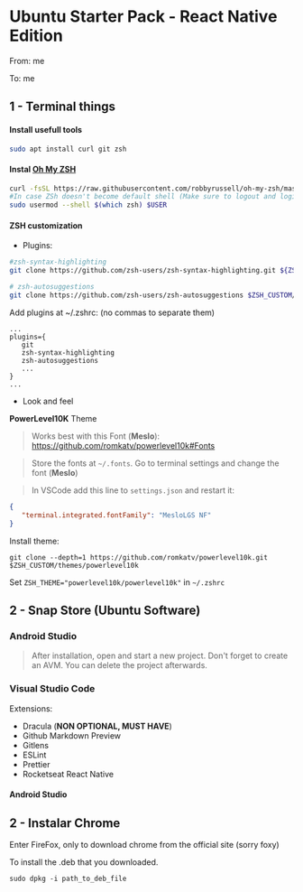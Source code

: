 # Ubuntu Starter Pack - React Native Edition
From: me 

To: me

## 1 - Terminal things

#### Install usefull tools

```sh
sudo apt install curl git zsh
```

#### Instal [Oh My ZSH](https://github.com/ohmyzsh/ohmyzsh)
```sh
curl -fsSL https://raw.githubusercontent.com/robbyrussell/oh-my-zsh/master/tools/install.sh | sh; zsh
#In case ZSh doesn't become default shell (Make sure to logout and login again from Ubuntu to see if the changes aplpied before doing this)
sudo usermod --shell $(which zsh) $USER
```

#### ZSH customization

- Plugins:

```zsh
#zsh-syntax-highlighting
git clone https://github.com/zsh-users/zsh-syntax-highlighting.git ${ZSH_CUSTOM:-~/.oh-my-zsh/custom}/plugins/zsh-syntax-highlighting

# zsh-autosuggestions
git clone https://github.com/zsh-users/zsh-autosuggestions $ZSH_CUSTOM/plugins/zsh-autosuggestions
```

Add plugins at ~/.zshrc: (no commas to separate them)

```
...
plugins={
   git
   zsh-syntax-highlighting
   zsh-autosuggestions
   ...
}
...

```

- Look and feel

**PowerLevel10K** Theme

> Works best with this Font (**Meslo**): https://github.com/romkatv/powerlevel10k#Fonts

>Store the fonts at `~/.fonts`. Go to terminal settings and change the font (**Meslo**)

>In VSCode add this line to `settings.json` and restart it: 

```json
{
   "terminal.integrated.fontFamily": "MesloLGS NF"
}
```

Install theme:

```
git clone --depth=1 https://github.com/romkatv/powerlevel10k.git $ZSH_CUSTOM/themes/powerlevel10k
```

Set `ZSH_THEME="powerlevel10k/powerlevel10k"` in `~/.zshrc`


## 2 - Snap Store (Ubuntu Software)

### Android Studio

>After installation, open and start a new project. Don't forget to create an AVM. You can delete the project afterwards.

### Visual Studio Code

Extensions:

 - Dracula (**NON OPTIONAL, MUST HAVE**)
 - Github Markdown Preview
 - Gitlens
 - ESLint
 - Prettier
 - Rocketseat React Native


#### Android Studio

## 2 - Instalar Chrome

Enter FireFox, only to download chrome from the official site (sorry foxy)

To install the .deb that you downloaded.

```sudo dpkg -i path_to_deb_file```

